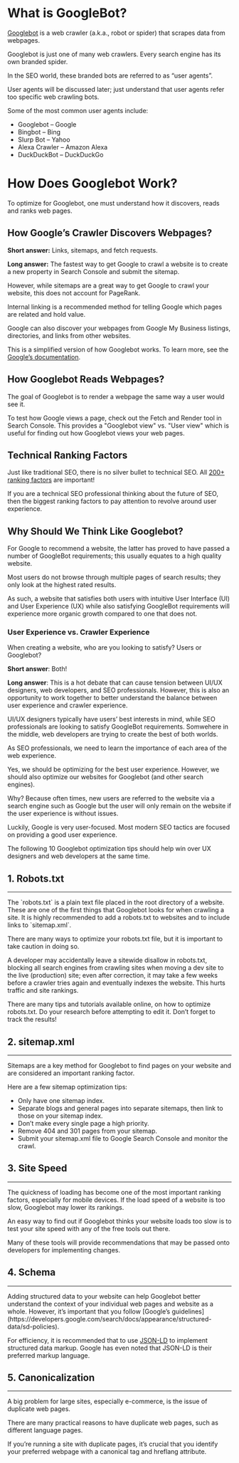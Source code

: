 # What is GoogleBot?

[Googlebot](https://developers.google.com/search/docs/crawling-indexing/googlebot) is a web crawler (a.k.a., robot or spider) that scrapes data from webpages.

Googlebot is just one of many web crawlers. Every search engine has its own branded spider.

In the SEO world, these branded bots are referred to as “user agents”.

User agents will be discussed later; just understand that user agents refer too specific web crawling bots.

Some of the most common user agents include:

- Googlebot – Google
- Bingbot – Bing
- Slurp Bot – Yahoo
- Alexa Crawler – Amazon Alexa
- DuckDuckBot – DuckDuckGo

# How Does Googlebot Work?

To optimize for Googlebot, one must understand how it discovers, reads and ranks web pages.

## How Google’s Crawler Discovers Webpages?

**Short answer:** Links, sitemaps, and fetch requests.
<br>

**Long answer:** The fastest way to get Google to crawl a website is to create a new property in Search Console and submit the sitemap.

However, while sitemaps are a great way to get Google to crawl your website, this does not account for PageRank.

Internal linking is a recommended method for telling Google which pages are related and hold value.

Google can also discover your webpages from Google My Business listings, directories, and links from other websites.

This is a simplified version of how Googlebot works. To learn more, see the [Google’s documentation](https://support.google.com/webmasters/answer/70897?hl=en).

## How Googlebot Reads Webpages?

The goal of Googlebot is to render a webpage the same way a user would see it.

To test how Google views a page, check out the Fetch and Render tool in Search Console. This provides a "Googlebot view" vs. "User view" which is useful for finding out how Googlebot views your web pages.

## Technical Ranking Factors

Just like traditional SEO, there is no silver bullet to technical SEO. All [200+ ranking factors](https://www.searchenginejournal.com/google-200-ranking-factors-facts/265085/) are important!

If you are a technical SEO professional thinking about the future of SEO, then the biggest ranking factors to pay attention to revolve around user experience.

## Why Should We Think Like Googlebot?

For Google to recommend a website, the latter has proved to have passed a number of GoogleBot requirements; this usually equates to a high quality website.

Most users do not browse through multiple pages of search results; they only look at the highest rated results.

As such, a website that satisfies both users with intuitive User Interface (UI) and User Experience (UX) while also satisfying GoogleBot requirements will experience more organic growth compared to one that does not.

### User Experience vs. Crawler Experience

When creating a website, who are you looking to satisfy? Users or Googlebot?

**Short answer**: Both!
<br>

**Long answer**: This is a hot debate that can cause tension between UI/UX designers, web developers, and SEO professionals. However, this is also an opportunity to work together to better understand the balance between user experience and crawler experience.

UI/UX designers typically have users’ best interests in mind, while SEO professionals are looking to satisfy GoogleBot requirements. Somwehere in the middle, web developers are trying to create the best of both worlds.

As SEO professionals, we need to learn the importance of each area of the web experience.

Yes, we should be optimizing for the best user experience. However, we should also optimize our websites for Googlebot (and other search engines).

Why? Because often times, new users are referred to the website via a search engine such as Google but the user will only remain on the website if the user experience is without issues.

Luckily, Google is very user-focused. Most modern SEO tactics are focused on providing a good user experience.

The following 10 Googlebot optimization tips should help win over UX designers and web developers at the same time.

## 1. Robots.txt

<hr>
The `robots.txt` is a plain text file placed in the root directory of a website. These are one of the first things that Googlebot looks for when crawling a site. It is highly recommended to add a robots.txt to websites and to include links to `sitemap.xml`.

There are many ways to optimize your robots.txt file, but it is important to take caution in doing so.

A developer may accidentally leave a sitewide disallow in robots.txt, blocking all search engines from crawling sites when moving a dev site to the live (production) site; even after correction, it may take a few weeks before a crawler tries again and eventually indexes the website. This hurts traffic and site rankings.

There are many tips and tutorials available online, on how to optimize robots.txt. Do your research before attempting to edit it. Don’t forget to track the results!

## 2. sitemap.xml

<hr>
Sitemaps are a key method for Googlebot to find pages on your website and are considered an important ranking factor.

Here are a few sitemap optimization tips:

- Only have one sitemap index.
- Separate blogs and general pages into separate sitemaps, then link to those on your sitemap index.
- Don’t make every single page a high priority.
- Remove 404 and 301 pages from your sitemap.
- Submit your sitemap.xml file to Google Search Console and monitor the crawl.

## 3. Site Speed

<hr>
The quickness of loading has become one of the most important ranking factors, especially for mobile devices. If the load speed of a website is too slow, Googlebot may lower its rankings.

An easy way to find out if Googlebot thinks your website loads too slow is to test your site speed with any of the free tools out there.

Many of these tools will provide recommendations that may be passed onto developers for implementing changes.

## 4. Schema

<hr>
Adding structured data to your website can help Googlebot better understand the context of your individual web pages and website as a whole. However, it’s important that you follow [Google’s guidelines](https://developers.google.com/search/docs/appearance/structured-data/sd-policies).

For efficiency, it is recommended that to use [JSON-LD](https://json-ld.org/) to implement structured data markup. Google has even noted that JSON-LD is their preferred markup language.

## 5. Canonicalization

<hr>
A big problem for large sites, especially e-commerce, is the issue of duplicate web pages.

There are many practical reasons to have duplicate web pages, such as different language pages.

If you’re running a site with duplicate pages, it’s crucial that you identify your preferred webpage with a canonical tag and hreflang attribute.
